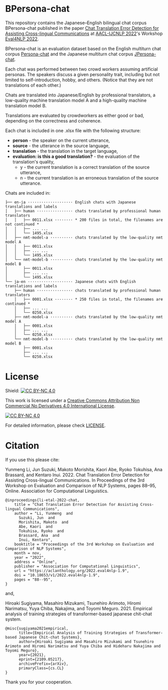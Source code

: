 # BPersona-chat

This repository contains the Japanese–English bilingual chat corpus BPersona-chat published in the paper [Chat Translation Error Detection for Assisting Cross-lingual Communications](https://aclanthology.org/2022.eval4nlp-1.9/) at [AACL-IJCNLP 2022](https://www.aacl2022.org/)'s Workshop [Eval4NLP 2022](https://eval4nlp.github.io/2022/index.html).

BPersona-chat is an evaluation dataset based on the English multiturn chat corpus [Persona-chat](https://arxiv.org/abs/1801.07243) and the Japanese multiturn chat corpus [JPersona-chat](https://arxiv.org/abs/2109.05217).

Each chat was performed between two crowd workers assuming artificial personas.
The speakers discuss a given personality trait, including but not limited to self-introduction, hobby, and others.
(Notice that they are not translations of each other.)

Chats are translated into Japanese/English by professional translators, a low-quality machine translation model A and a high-quality machine translation model B.

Translations are evaluated by crowdworkers as either good or bad, depending on the correctness and coherence.

Each chat is included in one .xlsx file with the following structure:
* **person** - the speaker on the current utterance,
* **source** - the utterance in the source language,
* **translation** - the translation in the target language,
* **evaluation: is this a good translation?** - the evaluation of the translation's quality,
  - y - the current translation is a correct translation of the source utterance,
  - n - the current translation is an erroneous translation of the source utterance.

Chats are included in:

    ├── en-ja ···················· English chats with Japanese translations and labels
    │   ├── human ················ chats translated by professional human translators
    │   │   ├── 0011.xlsx ········ * 200 files in total, the filenames are not continued *
    │   │   ├── ... ...
    │   │   └── 1495.xlsx
    │   ├── nmt-model-a ·········· chats translated by the low-quality nmt model A
    │   │   ├── 0011.xlsx
    │   │   ├── ... ... 
    │   │   └── 1495.xlsx
    │   └── nmt-model-b ·········· chats translated by the low-quality nmt model B
    │       ├── 0011.xlsx
    │       ├── ... ...
    │       └── 1495.xlsx
    └── ja-en ···················· Japanese chats with English translations and labels
        ├── human ················ chats translated by professional human translators
        │   ├── 0001.xlsx ········ * 250 files in total, the filenames are continued *
        │   ├── ... ...
        │   └── 0250.xlsx
        ├── nmt-model-a ·········· chats translated by the low-quality nmt model A
        │   ├── 0001.xlsx
        │   ├── ... ...
        │   └── 0250.xlsx
        └── nmt-model-b ·········· chats translated by the low-quality nmt model B
            ├── 0001.xlsx
            ├── ... ...
            └── 0250.xlsx

# License
Shield: [![CC BY-NC 4.0][cc-by-nc-shield]][cc-by-nc]

This work is licensed under a
[Creative Commons Attribution Non Commercial No Derivatives 4.0 International License][cc-by-nc].

[![CC BY-NC 4.0][cc-by-nc-image]][cc-by-nc]

[cc-by-nc]: https://creativecommons.org/licenses/by-nc/4.0/
[cc-by-nc-image]: https://licensebuttons.net/l/by-nc/4.0/88x31.png
[cc-by-nc-shield]: https://img.shields.io/badge/License-CC%20BY--NC%204.0-lightgrey.svg

For detailed information, please check [LICENSE](LICENSE).


# Citation
If you use this please cite:

Yunmeng Li, Jun Suzuki, Makoto Morishita, Kaori Abe, Ryoko Tokuhisa, Ana Brassard, and Kentaro Inui. 2022. Chat Translation Error Detection for Assisting Cross-lingual Communications. In Proceedings of the 3rd Workshop on Evaluation and Comparison of NLP Systems, pages 88–95, Online. Association for Computational Linguistics.

    @inproceedings{li-etal-2022-chat,
        title = "Chat Translation Error Detection for Assisting Cross-lingual Communications",
        author = "Li, Yunmeng  and
          Suzuki, Jun  and
          Morishita, Makoto  and
          Abe, Kaori  and
          Tokuhisa, Ryoko  and
          Brassard, Ana  and
          Inui, Kentaro",
        booktitle = "Proceedings of the 3rd Workshop on Evaluation and Comparison of NLP Systems",
        month = nov,
        year = "2022",
        address = "Online",
        publisher = "Association for Computational Linguistics",
        url = "https://aclanthology.org/2022.eval4nlp-1.9",
        doi = "10.18653/v1/2022.eval4nlp-1.9",
        pages = "88--95",
    }

and,

Hiroaki Sugiyama, Masahiro Mizukami, Tsunehiro Arimoto, Hiromi Narimatsu, Yuya Chiba, Nakajima, and Toyomi Meguro. 2021. Empirical analysis of training strategies of transformer-based japanese chit-chat system.

    @misc{sugiyama2021empirical,
          title={Empirical Analysis of Training Strategies of Transformer-based Japanese Chit-chat Systems}, 
          author={Hiroaki Sugiyama and Masahiro Mizukami and Tsunehiro Arimoto and Hiromi Narimatsu and Yuya Chiba and Hideharu Nakajima and Toyomi Meguro},
          year={2021},
          eprint={2109.05217},
          archivePrefix={arXiv},
          primaryClass={cs.CL}
    }
    
Thank you for your cooperation.